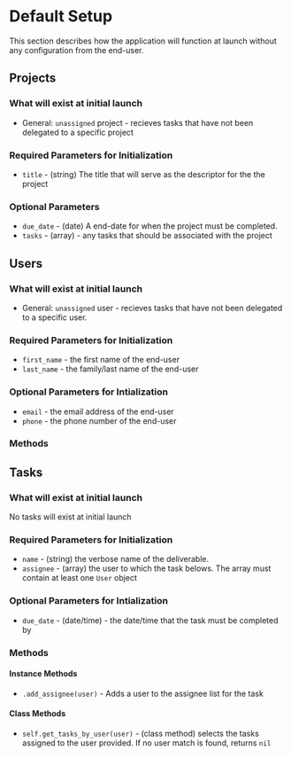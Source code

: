 # Default Setup 
This section describes how the application will function at launch without any configuration from the end-user. 

## Projects
### What will exist at initial launch 
* General: `unassigned` project - recieves tasks that have not been delegated to a specific project 
### Required Parameters for Initialization 
* `title` - (string) The title that will serve as the descriptor for the the project 
### Optional Parameters 
* `due_date` - (date) A end-date for when the project must be completed. 
* `tasks` - (array<Tasks>) - any tasks that should be associated with the project 


## Users 
### What will exist at initial launch 
* General: `unassigned` user - recieves tasks that have not been delegated to a specific user. 
### Required Parameters for Initialization 
* `first_name` - the first name of the end-user 
* `last_name` - the family/last name of the end-user 
### Optional Parameters for Intialization 
* `email` - the email address of the end-user 
* `phone` - the phone number of the end-user 
### Methods 

## Tasks 
### What will exist at initial launch 
No tasks will exist at initial launch 

### Required Parameters for Initialization 
* `name` - (string) the verbose name of the deliverable. 
* `assignee` - (array<User>) the user to which the task belows. The array must contain at least one `User` object 
 
### Optional Parameters for Intialization 
* `due_date` - (date/time) - the date/time that the task must be completed by 

### Methods 
#### Instance Methods 
* `.add_assignee(user)` - Adds a user to the assignee list for the task 
#### Class Methods 
* `self.get_tasks_by_user(user)` - (class method) selects the tasks assigned to the user provided. If no user match is found, returns `nil` 
